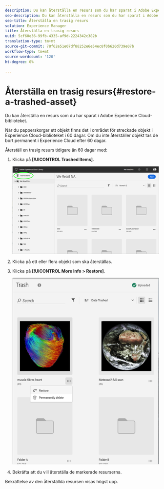 ```yaml
---
description: Du kan återställa en resurs som du har sparat i Adobe Experience Cloud-biblioteket.
seo-description: Du kan återställa en resurs som du har sparat i Adobe Experience Cloud-biblioteket.
seo-title: Återställa en trasig resurs
solution: Experience Manager
title: Återställa en trasig resurs
uuid: 5cf60e36-99fb-4335-af9d-2224342c382b
translation-type: tm+mt
source-git-commit: 78f62e51e07df88252e6e54ec8f0b620d739e07b
workflow-type: tm+mt
source-wordcount: '120'
ht-degree: 0%

---
```



# Återställa en trasig resurs{#restore-a-trashed-asset}

Du kan återställa en resurs som du har sparat i Adobe Experience Cloud-biblioteket.

När du papperskorgar ett objekt finns det i området för streckade objekt i Experience Cloud-biblioteket i 60 dagar. Om du inte återställer objekt tas de bort permanent i Experience Cloud efter 60 dagar.

Återställ en trasig resurs tidigare än 60 dagar med:

1. Klicka på **[!UICONTROL Trashed Items]**.

   ![](assets/library_general_trashed_items.png)

1. Klicka på ett eller flera objekt som ska återställas.
1. Klicka på **[!UICONTROL More Info > Restore]**.

   ![](assets/library_restore_perm_delete.png)

1. Bekräfta att du vill återställa de markerade resurserna.

Bekräftelse av den återställda resursen visas högst upp.
